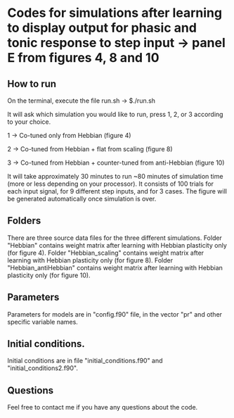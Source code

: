 # Codes for simulations after learning to display output for phasic and tonic response to step input -> panel E from figures 4, 8 and 10

## How to run

On the terminal, execute the file run.sh -> $./run.sh

It will ask which simulation you would like to run, press 1, 2, or 3 according to your choice.

1 -> Co-tuned only from Hebbian (figure 4)

2 -> Co-tuned from Hebbian + flat from scaling (figure 8)

3 -> Co-tuned from Hebbian + counter-tuned from anti-Hebbian (figure 10)

It will take approximately 30 minutes to run ~80 minutes of simulation time (more or less depending on your processor). 
It consists of 100 trials for each input signal, for 9 different step inputs, and for 3 cases. 
The figure will be generated automatically once simulation is over.

## Folders

There are three source data files for the three different simulations. 
Folder "Hebbian" contains weight matrix after learning with Hebbian plasticity only (for figure 4). 
Folder "Hebbian_scaling" contains weight matrix after learning with Hebbian plasticity only (for figure 8). 
Folder "Hebbian_antiHebbian" contains weight matrix after learning with Hebbian plasticity only (for figure 10).

## Parameters

Parameters for models are in "config.f90" file, in the vector "pr" and other specific variable names. 

## Initial conditions.

Initial conditions are in file "initial_conditions.f90" and "initial_conditions2.f90".

## Questions

Feel free to contact me if you have any questions about the code.
